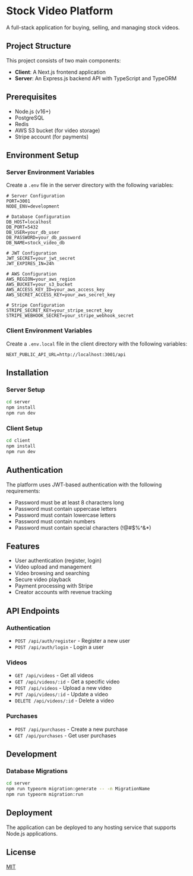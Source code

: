 # Stock Video Platform

A full-stack application for buying, selling, and managing stock videos.

## Project Structure

This project consists of two main components:

- **Client**: A Next.js frontend application
- **Server**: An Express.js backend API with TypeScript and TypeORM

## Prerequisites

- Node.js (v16+)
- PostgreSQL
- Redis
- AWS S3 bucket (for video storage)
- Stripe account (for payments)

## Environment Setup

### Server Environment Variables

Create a `.env` file in the server directory with the following variables:

```
# Server Configuration
PORT=3001
NODE_ENV=development

# Database Configuration
DB_HOST=localhost
DB_PORT=5432
DB_USER=your_db_user
DB_PASSWORD=your_db_password
DB_NAME=stock_video_db

# JWT Configuration
JWT_SECRET=your_jwt_secret
JWT_EXPIRES_IN=24h

# AWS Configuration
AWS_REGION=your_aws_region
AWS_BUCKET=your_s3_bucket
AWS_ACCESS_KEY_ID=your_aws_access_key
AWS_SECRET_ACCESS_KEY=your_aws_secret_key

# Stripe Configuration
STRIPE_SECRET_KEY=your_stripe_secret_key
STRIPE_WEBHOOK_SECRET=your_stripe_webhook_secret
```

### Client Environment Variables

Create a `.env.local` file in the client directory with the following variables:

```
NEXT_PUBLIC_API_URL=http://localhost:3001/api
```

## Installation

### Server Setup

```bash
cd server
npm install
npm run dev
```

### Client Setup

```bash
cd client
npm install
npm run dev
```

## Authentication

The platform uses JWT-based authentication with the following requirements:

- Password must be at least 8 characters long
- Password must contain uppercase letters
- Password must contain lowercase letters
- Password must contain numbers
- Password must contain special characters (!@#$%^&*)

## Features

- User authentication (register, login)
- Video upload and management
- Video browsing and searching
- Secure video playback
- Payment processing with Stripe
- Creator accounts with revenue tracking

## API Endpoints

### Authentication

- `POST /api/auth/register` - Register a new user
- `POST /api/auth/login` - Login a user

### Videos

- `GET /api/videos` - Get all videos
- `GET /api/videos/:id` - Get a specific video
- `POST /api/videos` - Upload a new video
- `PUT /api/videos/:id` - Update a video
- `DELETE /api/videos/:id` - Delete a video

### Purchases

- `POST /api/purchases` - Create a new purchase
- `GET /api/purchases` - Get user purchases

## Development

### Database Migrations

```bash
cd server
npm run typeorm migration:generate -- -n MigrationName
npm run typeorm migration:run
```

## Deployment

The application can be deployed to any hosting service that supports Node.js applications.

## License

[MIT](LICENSE)
